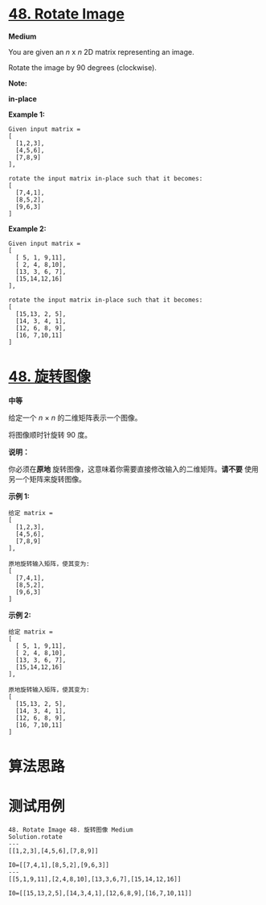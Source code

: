 # [48. Rotate Image][enTitle]

**Medium**

You are given an  *n*  x  *n*  2D matrix representing an image.

Rotate the image by 90 degrees (clockwise).

**Note:** 

**in-place** 

**Example 1:** 

```
Given input matrix = 
[
  [1,2,3],
  [4,5,6],
  [7,8,9]
],

rotate the input matrix in-place such that it becomes:
[
  [7,4,1],
  [8,5,2],
  [9,6,3]
]

```

**Example 2:** 

```
Given input matrix =
[
  [ 5, 1, 9,11],
  [ 2, 4, 8,10],
  [13, 3, 6, 7],
  [15,14,12,16]
], 

rotate the input matrix in-place such that it becomes:
[
  [15,13, 2, 5],
  [14, 3, 4, 1],
  [12, 6, 8, 9],
  [16, 7,10,11]
]

```
# [48. 旋转图像][cnTitle]

**中等**

给定一个  *n* ×  *n*  的二维矩阵表示一个图像。

将图像顺时针旋转 90 度。

**说明：** 

你必须在**原地** 旋转图像，这意味着你需要直接修改输入的二维矩阵。**请不要** 使用另一个矩阵来旋转图像。

**示例 1:** 

```
给定 matrix = 
[
  [1,2,3],
  [4,5,6],
  [7,8,9]
],

原地旋转输入矩阵，使其变为:
[
  [7,4,1],
  [8,5,2],
  [9,6,3]
]

```

**示例 2:** 

```
给定 matrix =
[
  [ 5, 1, 9,11],
  [ 2, 4, 8,10],
  [13, 3, 6, 7],
  [15,14,12,16]
], 

原地旋转输入矩阵，使其变为:
[
  [15,13, 2, 5],
  [14, 3, 4, 1],
  [12, 6, 8, 9],
  [16, 7,10,11]
]

```


# 算法思路

# 测试用例
```
48. Rotate Image 48. 旋转图像 Medium
Solution.rotate
---
[[1,2,3],[4,5,6],[7,8,9]]

I0=[[7,4,1],[8,5,2],[9,6,3]]
---
[[5,1,9,11],[2,4,8,10],[13,3,6,7],[15,14,12,16]] 

I0=[[15,13,2,5],[14,3,4,1],[12,6,8,9],[16,7,10,11]]
```

[enTitle]: https://leetcode.com/problems/rotate-image/
[cnTitle]: https://leetcode-cn.com/problems/rotate-image/
